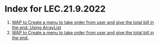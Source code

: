 # Index for LEC.21.9.2022
1. [WAP to Create a menu to take order from user and give the total bill in the end. Using ArrayList](menuHotelBillArrList.java)
2. [WAP to Create a menu to take order from user and give the total bill in the end.](orderFromUser.java)